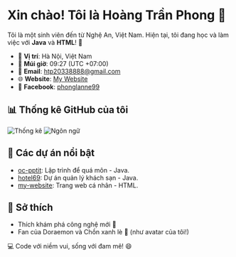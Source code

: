 # Xin chào! Tôi là Hoàng Trần Phong 👋

Tôi là một sinh viên đến từ Nghệ An, Việt Nam. Hiện tại, tôi đang học và làm việc với **Java** và **HTML**! 🚀

- 📍 **Vị trí**: Hà Nội, Việt Nam
- 📅 **Múi giờ**: 09:27 (UTC +07:00)
- 📧 **Email**: [htp20338888@gmail.com](mailto:htp20338888@gmail.com)
- 🌐 **Website**: [My Website](https://htp20338888.github.io/my-website/)
- 📘 **Facebook**: [phonglanne99](https://facebook.com/phonglanne99)

## 📊 Thống kê GitHub của tôi
![Thống kê](https://github-readme-stats.vercel.app/api?username=HTP8888&show_icons=true&theme=dracula)
![Ngôn ngữ](https://github-readme-stats.vercel.app/api/top-langs/?username=HTP8888&layout=compact&theme=dracula)

## 📌 Các dự án nổi bật
- [oc-pptit](https://github.com/HTP8888/oc-pptit): Lập trình để quá môn - Java.
- [hotel69](https://github.com/HTP8888/hotel69): Dự án quản lý khách sạn - Java.
- [my-website](https://github.com/HTP8888/my-website): Trang web cá nhân - HTML.

## 🎯 Sở thích
- Thích khám phá công nghệ mới 🌟
- Fan của Doraemon và Chồn xanh lè 🐾 (như avatar của tôi!)

💻 Code với niềm vui, sống với đam mê! 😄
